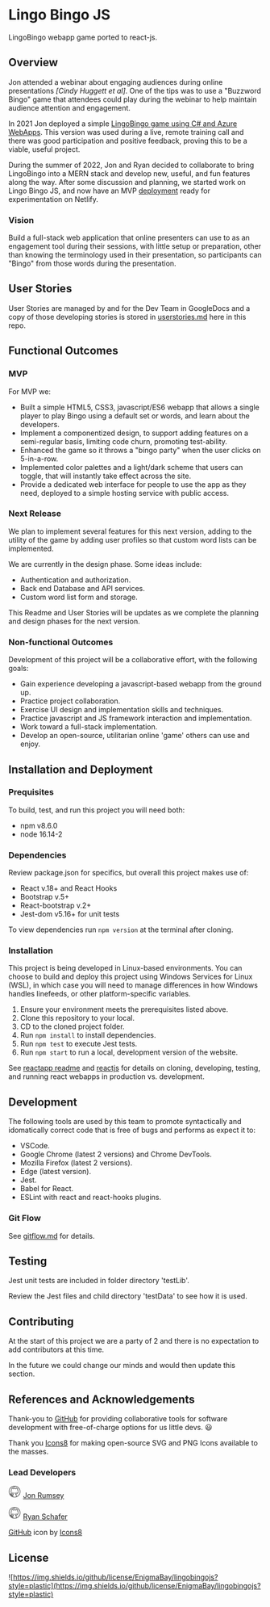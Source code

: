 # Lingo Bingo JS

LingoBingo webapp game ported to react-js.

## Overview

Jon attended a webinar about engaging audiences during online presentations *[Cindy Huggett et al]*. One of the tips was to use a "Buzzword Bingo" game that attendees could play during the webinar to help maintain audience attention and engagement.

In 2021 Jon deployed a simple [LingoBingo game using C# and Azure WebApps](https://github.com/nojronatron/LingoBingoGen). This version was used during a live, remote training call and there was good participation and positive feedback, proving this to be a viable, useful project.

During the summer of 2022, Jon and Ryan decided to collaborate to bring LingoBingo into a MERN stack and develop new, useful, and fun features along the way. After some discussion and planning, we started work on Lingo Bingo JS, and now have an MVP [deployment](https://eb-lingobingo.netlify.app/) ready for experimentation on Netlify.

### Vision

Build a full-stack web application that online presenters can use to as an engagement tool during their sessions, with little setup or preparation, other than knowing the terminology used in their presentation, so participants can "Bingo" from those words during the presentation.

## User Stories

User Stories are managed by and for the Dev Team in GoogleDocs and a copy of those developing stories is stored in [userstories.md](./userstories.md) here in this repo.

## Functional Outcomes

### MVP

For MVP we:

- Built a simple HTML5, CSS3, javascript/ES6 webapp that allows a single player to play Bingo using a default set or words, and learn about the developers.
- Implement a componentized design, to support adding features on a semi-regular basis, limiting code churn, promoting test-ability.
- Enhanced the game so it throws a "bingo party" when the user clicks on 5-in-a-row.
- Implemented color palettes and a light/dark scheme that users can toggle, that will instantly take effect across the site.
- Provide a dedicated web interface for people to use the app as they need, deployed to a simple hosting service with public access.

### Next Release

We plan to implement several features for this next version, adding to the utility of the game by adding user profiles so that custom word lists can be implemented.

We are currently in the design phase. Some ideas include:

- Authentication and authorization.
- Back end Database and API services.
- Custom word list form and storage.

This Readme and User Stories will be updates as we complete the planning and design phases for the next version.

### Non-functional Outcomes

Development of this project will be a collaborative effort, with the following goals:

- Gain experience developing a javascript-based webapp from the ground up.
- Practice project collaboration.
- Exercise UI design and implementation skills and techniques.
- Practice javascript and JS framework interaction and implementation.
- Work toward a full-stack implementation.
- Develop an open-source, utilitarian online 'game' others can use and enjoy.

## Installation and Deployment

### Prequisites

To build, test, and run this project you will need both:

- npm v8.6.0
- node 16.14-2

### Dependencies

Review package.json for specifics, but overall this project makes use of:

- React v.18+ and React Hooks
- Bootstrap v.5+
- React-bootstrap v.2+
- Jest-dom v5.16+ for unit tests

To view dependencies run `npm version` at the terminal after cloning.

### Installation

This project is being developed in Linux-based environments. You can choose to build and deploy this project using Windows Services for Linux (WSL), in which case you will need to manage differences in how Windows handles linefeeds, or other platform-specific variables.

1. Ensure your environment meets the prerequisites listed above.
2. Clone this repository to your local.
3. CD to the cloned project folder.
4. Run `npm install` to install dependencies.
5. Run `npm test` to execute Jest tests.
6. Run `npm start` to run a local, development version of the website.

See [reactapp readme](./README-reactapp.md) and [reactjs](https://reactjs.org/) for details on cloning, developing, testing, and running react webapps in production vs. development.

## Development

The following tools are used by this team to promote syntactically and idomatically correct code that is free of bugs and performs as expect it to:

- VSCode.
- Google Chrome (latest 2 versions) and Chrome DevTools.
- Mozilla Firefox (latest 2 versions).
- Edge (latest version).
- Jest.
- Babel for React.
- ESLint with react and react-hooks plugins.

### Git Flow

See [gitflow.md](./gitflow.md) for details.

## Testing

Jest unit tests are included in folder directory 'testLib'.

Review the Jest files and child directory 'testData' to see how it is used.

## Contributing

At the start of this project we are a party of 2 and there is no expectation to add contributors at this time.

In the future we could change our minds and would then update this section.

## References and Acknowledgements

Thank-you to [GitHub](https://github.com) for providing collaborative tools for software development with free-of-charge options for us little devs. :smiley:

Thank you [Icons8](https://icons8.com) for making open-source SVG and PNG Icons available to the masses.

### Lead Developers

<img src='./images/icons8-github-cute.svg' alt='octocat' width='25px' height='25px' /> [Jon Rumsey](https://github.com/nojronatron)

<img src='./images/icons8-github-cute.svg' alt='octocat' width='25px' height='25px' /> [Ryan Schafer](https://github.com/schaferyan)

<a target="_blank" href="https://icons8.com/icon/106564/github">GitHub</a> icon by <a target="_blank" href="https://icons8.com">Icons8</a>

## License

![https://img.shields.io/github/license/EnigmaBay/lingobingojs?style=plastic](https://img.shields.io/github/license/EnigmaBay/lingobingojs?style=plastic)
